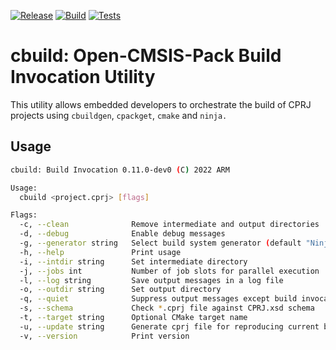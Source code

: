 [![Release](https://github.com/brondani/cbuild0/actions/workflows/release.yml/badge.svg)](https://github.com/brondani/cbuild0/actions/workflows/release.yml/badge.svg)
[![Build](https://github.com/brondani/cbuild0/actions/workflows/build.yml/badge.svg)](https://github.com/brondani/cbuild0/actions/workflows/build.yml/badge.svg)
[![Tests](https://github.com/brondani/cbuild0/actions/workflows/test.yml/badge.svg)](https://github.com/brondani/cbuild0/actions/workflows/test.yml/badge.svg)

# cbuild: Open-CMSIS-Pack Build Invocation Utility

This utility allows embedded developers to orchestrate the build of CPRJ projects using `cbuildgen`, `cpackget`, `cmake` and `ninja.`

## Usage

```bash
cbuild: Build Invocation 0.11.0-dev0 (C) 2022 ARM

Usage:
  cbuild <project.cprj> [flags]

Flags:
  -c, --clean              Remove intermediate and output directories
  -d, --debug              Enable debug messages
  -g, --generator string   Select build system generator (default "Ninja")
  -h, --help               Print usage
  -i, --intdir string      Set intermediate directory
  -j, --jobs int           Number of job slots for parallel execution
  -l, --log string         Save output messages in a log file
  -o, --outdir string      Set output directory
  -q, --quiet              Suppress output messages except build invocations
  -s, --schema             Check *.cprj file against CPRJ.xsd schema
  -t, --target string      Optional CMake target name
  -u, --update string      Generate cprj file for reproducing current build
  -v, --version            Print version
```

